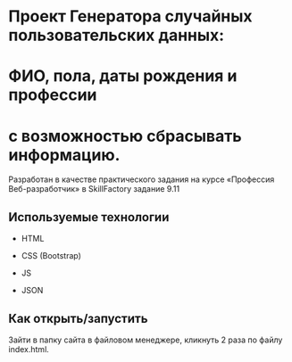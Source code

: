 # Проект Генератора случайных пользовательских данных: 
# ФИО, пола, даты рождения и профессии 
# с возможностью сбрасывать информацию.

Разработан в качестве практического задания на курсе «Профессия Веб-разработчик» 
в SkillFactory задание 9.11


## Используемые технологии

* HTML

* CSS (Bootstrap)

* JS

* JSON


## Как открыть/запустить

Зайти в папку сайта в файловом менеджере, кликнуть 2 раза по файлу index.html.
